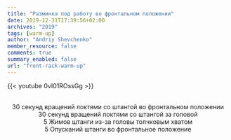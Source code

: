 ```yaml
---
title: "Разминка под работу во фронтальном положении"
date: 2019-12-31T17:39:56+02:00
archives: "2019"
tags: [warm-up]
author: "Andriy Shevchenko"
member_resource: false
comments: true
summary_enabled: false
url: "front-rack-warm-up"
---
```


{{< youtube 0vI01ROssGg >}}

<center>
<br>
30 секунд вращений локтями со штангой во фронтальном положении<br>
30 секунд вращений локтями со штангой за головой<br>
5 Жимов штанги из-за головы толчковым хватом<br>
5 Опусканий штанги во фронтальное положение
</center>
